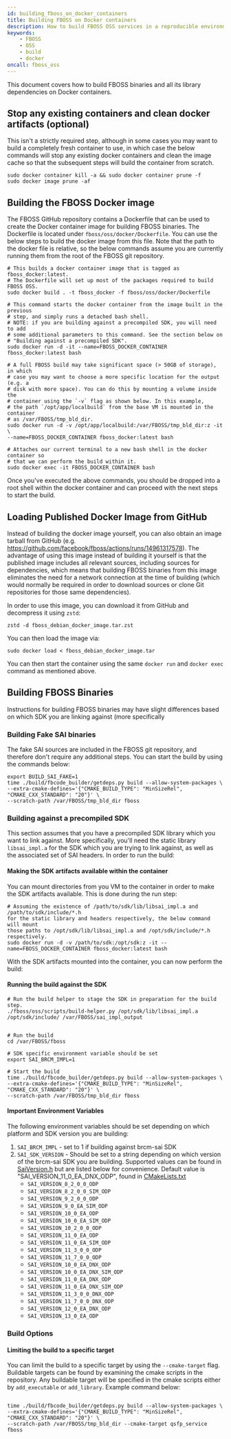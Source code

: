 ```yaml
---
id: building_fboss_on_docker_containers
title: Building FBOSS on Docker containers
description: How to build FBOSS OSS services in a reproducible environment
keywords:
    - FBOSS
    - OSS
    - build
    - docker
oncall: fboss_oss
---
```

This document covers how to build FBOSS binaries and all its library
dependencies on Docker containers.

## Stop any existing containers and clean docker artifacts (optional)

This isn't a strictly required step, although in some cases you may want to
build a completely fresh container to use, in which case the below commands
will stop any existing docker containers and clean the image cache so that the
subsequent steps will build the container from scratch.

```
sudo docker container kill -a && sudo docker container prune -f
sudo docker image prune -af
```

## Building the FBOSS Docker image

The FBOSS GitHub repository contains a Dockerfile that can be used to create
the Docker container image for building FBOSS binaries. The Dockerfile is
located under `fboss/oss/docker/Dockerfile`. You can use the below steps to
build the docker image from this file. Note that the path to the docker file
is relative, so the below commands assume you are currently running them from
the root of the FBOSS git repository.

```
# This builds a docker container image that is tagged as fboss_docker:latest.
# The Dockerfile will set up most of the packages required to build FBOSS OSS.
sudo docker build . -t fboss_docker -f fboss/oss/docker/Dockerfile

# This command starts the docker container from the image built in the previous
# step, and simply runs a detached bash shell.
# NOTE: if you are building against a precompiled SDK, you will need to add
# some additional parameters to this command. See the section below on
# "Building against a precompiled SDK".
sudo docker run -d -it --name=FBOSS_DOCKER_CONTAINER fboss_docker:latest bash

# A full FBOSS build may take significant space (> 50GB of storage), in which
# case you may want to choose a more specific location for the output (e.g. a
# disk with more space). You can do this by mounting a volume inside the
# container using the `-v` flag as shown below. In this example,
# the path `/opt/app/localbuild` from the base VM is mounted in the container
# as /var/FBOSS/tmp_bld_dir.
sudo docker run -d -v /opt/app/localbuild:/var/FBOSS/tmp_bld_dir:z -it \
--name=FBOSS_DOCKER_CONTAINER fboss_docker:latest bash

# Attaches our current terminal to a new bash shell in the docker container so
# that we can perform the build within it.
sudo docker exec -it FBOSS_DOCKER_CONTAINER bash
```

Once you've executed the above commands, you should be dropped into a root
shell within the docker container and can proceed with the next steps to start
the build.

## Loading Published Docker Image from GitHub

Instead of building the docker image yourself, you can also obtain an image
tarball from GitHub (e.g. https://github.com/facebook/fboss/actions/runs/14961317578).
The advantage of using this image instead of building it yourself is that the
published image includes all relevant sources, including sources for dependencies,
which means that building FBOSS binaries from this image eliminates the need for
a network connection at the time of building (which would normally be required in
order to download sources or clone Git repositories for those same dependencies).

In order to use this image, you can download it from GitHub and decompress it using `zstd`:

```
zstd -d fboss_debian_docker_image.tar.zst
```

You can then load the image via:

```
sudo docker load < fboss_debian_docker_image.tar
```

You can then start the container using the same `docker run` and `docker exec`
command as mentioned above.

## Building FBOSS Binaries

Instructions for building FBOSS binaries may have slight differences based on
which SDK you are linking against (more specifically

### Building Fake SAI binaries

The fake SAI sources are included in the FBOSS git repository, and therefore
don't require any additional steps. You can start the build by using the
commands below:


```
export BUILD_SAI_FAKE=1
time ./build/fbcode_builder/getdeps.py build --allow-system-packages \
--extra-cmake-defines='{"CMAKE_BUILD_TYPE": "MinSizeRel", "CMAKE_CXX_STANDARD": "20"}' \
--scratch-path /var/FBOSS/tmp_bld_dir fboss
```

### Building against a precompiled SDK

This section assumes that you have a precompiled SDK library which you want to
link against. More specifically, you'll need the static library `libsai_impl.a`
for the SDK which you are trying to link against, as well as the associated set
of SAI headers. In order to run the build:

#### Making the SDK artifacts available within the container

You can mount directories from you VM to the container in order to make the SDK
artifacts available. This is done during the run step:

```
# Assuming the existence of /path/to/sdk/lib/libsai_impl.a and /path/to/sdk/include/*.h
for the static library and headers respectively, the below command will mount
those paths to /opt/sdk/lib/libsai_impl.a and /opt/sdk/include/*.h respectively.
sudo docker run -d -v /path/to/sdk:/opt/sdk:z -it --name=FBOSS_DOCKER_CONTAINER fboss_docker:latest bash

```

With the SDK artifacts mounted into the container, you can now perform the build:

#### Running the build against the SDK

```
# Run the build helper to stage the SDK in preparation for the build step.
./fboss/oss/scripts/build-helper.py /opt/sdk/lib/libsai_impl.a /opt/sdk/include/ /var/FBOSS/sai_impl_output


# Run the build
cd /var/FBOSS/fboss

# SDK specific environment variable should be set
export SAI_BRCM_IMPL=1

# Start the build
time ./build/fbcode_builder/getdeps.py build --allow-system-packages \
--extra-cmake-defines='{"CMAKE_BUILD_TYPE": "MinSizeRel", "CMAKE_CXX_STANDARD": "20"}' \
--scratch-path /var/FBOSS/tmp_bld_dir fboss
```


#### Important Environment Variables

The following environment variables should be set depending on which platform and SDK version you are building:

1. `SAI_BRCM_IMPL` - set to 1 if building against brcm-sai SDK
1. `SAI_SDK_VERSION` - Should be set to a string depending on which version of the brcm-sai SDK you are
building. Supported values can be found in [SaiVersion.h](https://github.com/facebook/fboss/blob/main/fboss/agent/hw/sai/api/SaiVersion.h)
but are listed below for convenience. Default value is "SAI_VERSION_11_0_EA_DNX_ODP", found in
[CMakeLists.txt](https://github.com/facebook/fboss/blob/main/CMakeLists.txt#L108)
    - `SAI_VERSION_8_2_0_0_ODP`
    - `SAI_VERSION_8_2_0_0_SIM_ODP`
    - `SAI_VERSION_9_2_0_0_ODP`
    - `SAI_VERSION_9_0_EA_SIM_ODP`
    - `SAI_VERSION_10_0_EA_ODP`
    - `SAI_VERSION_10_0_EA_SIM_ODP`
    - `SAI_VERSION_10_2_0_0_ODP`
    - `SAI_VERSION_11_0_EA_ODP`
    - `SAI_VERSION_11_0_EA_SIM_ODP`
    - `SAI_VERSION_11_3_0_0_ODP`
    - `SAI_VERSION_11_7_0_0_ODP`
    - `SAI_VERSION_10_0_EA_DNX_ODP`
    - `SAI_VERSION_10_0_EA_DNX_SIM_ODP`
    - `SAI_VERSION_11_0_EA_DNX_ODP`
    - `SAI_VERSION_11_0_EA_DNX_SIM_ODP`
    - `SAI_VERSION_11_3_0_0_DNX_ODP`
    - `SAI_VERSION_11_7_0_0_DNX_ODP`
    - `SAI_VERSION_12_0_EA_DNX_ODP`
    - `SAI_VERSION_13_0_EA_ODP`

### Build Options

#### Limiting the build to a specific target

You can limit the build to a specific target by using the `--cmake-target` flag.
Buildable targets can be found by examining the cmake scripts in the repository.
Any buildable target will be specified in the cmake scripts either by
`add_executable` or `add_library`. Example command below:

```

time ./build/fbcode_builder/getdeps.py build --allow-system-packages \
--extra-cmake-defines='{"CMAKE_BUILD_TYPE": "MinSizeRel", "CMAKE_CXX_STANDARD": "20"}' \
--scratch-path /var/FBOSS/tmp_bld_dir --cmake-target qsfp_service fboss
```
